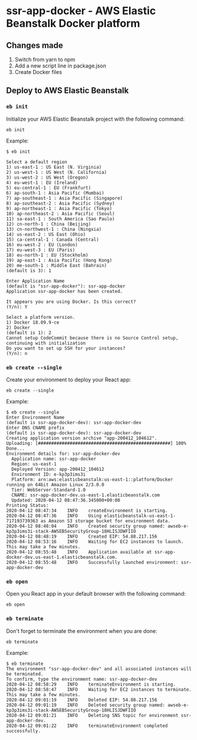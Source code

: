 # ssr-app-docker - AWS Elastic Beanstalk Docker platform

## Changes made

1. Switch from yarn to npm
2. Add a new script line in package.json
3. Create Docker files

## Deploy to AWS Elastic Beanstalk

### `eb init`

Initialize your AWS Elastic Beanstalk project with the following command:

```
eb init
```

Example:

```
$ eb init

Select a default region
1) us-east-1 : US East (N. Virginia)
2) us-west-1 : US West (N. California)
3) us-west-2 : US West (Oregon)
4) eu-west-1 : EU (Ireland)
5) eu-central-1 : EU (Frankfurt)
6) ap-south-1 : Asia Pacific (Mumbai)
7) ap-southeast-1 : Asia Pacific (Singapore)
8) ap-southeast-2 : Asia Pacific (Sydney)
9) ap-northeast-1 : Asia Pacific (Tokyo)
10) ap-northeast-2 : Asia Pacific (Seoul)
11) sa-east-1 : South America (Sao Paulo)
12) cn-north-1 : China (Beijing)
13) cn-northwest-1 : China (Ningxia)
14) us-east-2 : US East (Ohio)
15) ca-central-1 : Canada (Central)
16) eu-west-2 : EU (London)
17) eu-west-3 : EU (Paris)
18) eu-north-1 : EU (Stockholm)
19) ap-east-1 : Asia Pacific (Hong Kong)
20) me-south-1 : Middle East (Bahrain)
(default is 3): 1

Enter Application Name
(default is "ssr-app-docker"): ssr-app-docker
Application ssr-app-docker has been created.

It appears you are using Docker. Is this correct?
(Y/n): Y

Select a platform version.
1) Docker 18.09.9-ce
2) Docker
(default is 1): 2
Cannot setup CodeCommit because there is no Source Control setup, continuing with initialization
Do you want to set up SSH for your instances?
(Y/n): n
```

### `eb create --single`

Create your environment to deploy your React app:

```
eb create --single
```

Example:

```
$ eb create --single
Enter Environment Name
(default is ssr-app-docker-dev): ssr-app-docker-dev
Enter DNS CNAME prefix
(default is ssr-app-docker-dev): ssr-app-docker-dev
Creating application version archive "app-200412_104612".
Uploading: [##################################################] 100% Done...
Environment details for: ssr-app-docker-dev
  Application name: ssr-app-docker
  Region: us-east-1
  Deployed Version: app-200412_104612
  Environment ID: e-kp3p3ims3i
  Platform: arn:aws:elasticbeanstalk:us-east-1::platform/Docker running on 64bit Amazon Linux 2/3.0.0
  Tier: WebServer-Standard-1.0
  CNAME: ssr-app-docker-dev.us-east-1.elasticbeanstalk.com
  Updated: 2020-04-12 08:47:36.345000+00:00
Printing Status:
2020-04-12 08:47:34    INFO    createEnvironment is starting.
2020-04-12 08:47:36    INFO    Using elasticbeanstalk-us-east-1-717193739363 as Amazon S3 storage bucket for environment data.
2020-04-12 08:48:04    INFO    Created security group named: awseb-e-kp3p3ims3i-stack-AWSEBSecurityGroup-18HLISJDWFIIO
2020-04-12 08:48:19    INFO    Created EIP: 54.88.217.156
2020-04-12 08:53:16    INFO    Waiting for EC2 instances to launch. This may take a few minutes.
2020-04-12 08:55:48    INFO    Application available at ssr-app-docker-dev.us-east-1.elasticbeanstalk.com.
2020-04-12 08:55:48    INFO    Successfully launched environment: ssr-app-docker-dev
```

### `eb open`

Open you React app in your default browser with the following command:

```
eb open
```

### `eb terminate`

Don't forget to terminate the environment when you are done:

```
eb terminate
```

Example:

```
$ eb terminate
The environment "ssr-app-docker-dev" and all associated instances will be terminated.
To confirm, type the environment name: ssr-app-docker-dev
2020-04-12 08:58:29    INFO    terminateEnvironment is starting.
2020-04-12 08:58:47    INFO    Waiting for EC2 instances to terminate. This may take a few minutes.
2020-04-12 09:01:19    INFO    Deleted EIP: 54.88.217.156
2020-04-12 09:01:19    INFO    Deleted security group named: awseb-e-kp3p3ims3i-stack-AWSEBSecurityGroup-18HLISJDWFIIO
2020-04-12 09:01:21    INFO    Deleting SNS topic for environment ssr-app-docker-dev.
2020-04-12 09:01:22    INFO    terminateEnvironment completed successfully.
```

